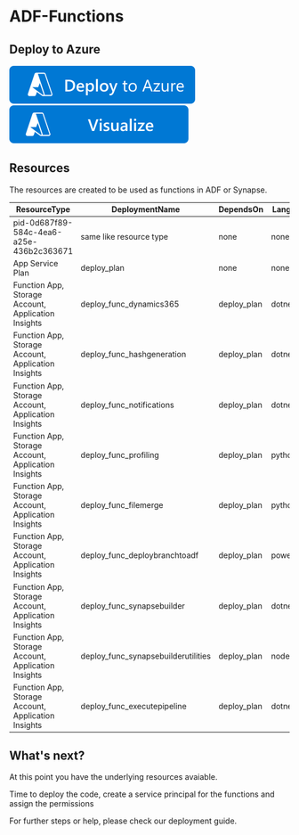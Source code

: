 # ADF-Functions

## Deploy to Azure
[![Deploy To Azure](https://raw.githubusercontent.com/Azure/azure-quickstart-templates/master/1-CONTRIBUTION-GUIDE/images/deploytoazure.svg?sanitize=true)](https://portal.azure.com/#create/Microsoft.Template/uri/https%3A%2F%2Fraw.githubusercontent.com%2Foh22is%2FADF-Functions%2Fmain%2FmainTemplate.json)  [![Visualize](https://raw.githubusercontent.com/Azure/azure-quickstart-templates/master/1-CONTRIBUTION-GUIDE/images/visualizebutton.svg?sanitize=true)](https://armviz.io/#/?load=https%3A%2F%2Fraw.githubusercontent.com%2Foh22is%2FADF-Functions%2Fmain%2FmainTemplate.json)

## Resources

The resources are created to be used as functions in ADF or Synapse.

| ResourceType                         | DeploymentName | DependsOn | Language |
|-----------------------------------------|----------------|-----------|-----------|
| pid-0d687f89-584c-4ea6-a25e-436b2c363671 | same like resource type | none      | none|  
| App Service Plan                         | deploy_plan    | none      |  none |
| Function App, Storage Account, Application Insights | deploy_func_dynamics365 | deploy_plan | dotnet |
| Function App, Storage Account, Application Insights | deploy_func_hashgeneration | deploy_plan | dotnet |
| Function App, Storage Account, Application Insights | deploy_func_notifications | deploy_plan | dotnet |
| Function App, Storage Account, Application Insights | deploy_func_profiling | deploy_plan | python | 
| Function App, Storage Account, Application Insights | deploy_func_filemerge | deploy_plan | python |
| Function App, Storage Account, Application Insights | deploy_func_deploybranchtoadf | deploy_plan | powershell | 
| Function App, Storage Account, Application Insights | deploy_func_synapsebuilder | deploy_plan | dotnet |
| Function App, Storage Account, Application Insights | deploy_func_synapsebuilderutilities | deploy_plan | node  | 
| Function App, Storage Account, Application Insights | deploy_func_executepipeline | deploy_plan |   dotnet |

## What's next?
At this point you have the underlying resources avaiable.

Time to deploy the code, create a service principal for the functions and assign the permissions 

For further steps or help, please check our deployment guide.
